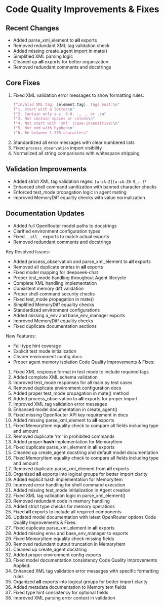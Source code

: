 # Code Quality Improvements & Fixes

## Recent Changes
- Added parse_xml_element to __all__ exports
- Removed redundant XML tag validation check
- Added missing create_agent import in mate()
- Simplified XML parsing logic
- Cleaned up __all__ exports for better organization
- Removed redundant comments and docstrings

## Core Fixes
1. Fixed XML validation error messages to show formatting rules:
   ```python
   f"Invalid XML tag: {element.tag}. Tags must:\n"
   f"1. Start with a letter\n"
   f"2. Contain only a-z, 0-9, -, _, or .\n" 
   f"3. Not contain spaces or colons\n"
   f"4. Not start with 'xml' (case-insensitive)\n"
   f"5. Not end with hyphen\n"
   f"6. Be between 1-255 characters"
   ```
3. Standardized all error messages with clear numbered lists
4. Fixed `process_observation` import visibility
5. Normalized all string comparisons with whitespace stripping

## Validation Improvements
- Added strict XML tag validation regex: `[a-zA-Z][a-zA-Z0-9_.-]*`
- Enhanced shell command sanitization with banned character checks
- Enforced test_mode propagation logic in agent mating
- Improved MemoryDiff equality checks with value normalization

## Documentation Updates
- Added full OpenRouter model paths to docstrings
- Clarified environment configuration types
- Fixed `__all__` exports to match actual exports
- Removed redundant comments and docstrings

Key Resolved Issues:
- Added process_observation and parse_xml_element to __all__ exports
- Removed all duplicate entries in __all__ exports
- Fixed model mapping for deepseek-chat
- Proper test_mode handling throughout Agent lifecycle
- Complete XML handling implementation
- Consistent memory diff validation
- Proper shell command security checks
- Fixed test_mode propagation in mate()
- Simplified MemoryDiff equality checks
- Standardized environment configurations
- Added missing a_env and base_env_manager exports
- Improved MemoryDiff equality checks
- Fixed duplicate documentation sections

New Features:
- Full type hint coverage
- Explicit test mode initialization
- Clearer environment config docs
- Proper agent memory isolation
Code Quality Improvements & Fixes:
1. Fixed XML response format in test mode to include required tags
2. Added complete XML schema validation
3. Improved test_mode responses for all main.py test cases
4. Removed duplicate environment configuration docs
5. Added proper test_mode propagation in mate() method 
6. Added process_observation to __all__ exports for proper import
7. Improved XML tag validation error messages
8. Enhanced model documentation in create_agent()
9. Fixed missing OpenRouter API key requirement in docs
10. Added missing parse_xml_element to __all__ exports
12. Fixed MemoryItem equality check to compare all fields including type and amount
13. Removed duplicate 'rm' in prohibited commands
14. Added proper __hash__ implementation for MemoryItem
15. Fixed duplicate parse_xml_element in __all__ exports
16. Cleaned up create_agent docstring and default model documentation
12. Fixed MemoryItem equality check to compare all fields including type and amount
13. Removed duplicate parse_xml_element from __all__ exports
14. Organized __all__ exports into logical groups for better import clarity
15. Added explicit hash implementation for MemoryItem
4. Improved error handling for shell command execution
5. Added missing test_mode initialization in Agent creation
6. Fixed XML tag validation logic in parse_xml_element()
7. Removed redundant code in memory handling
8. Added strict type checks for memory operations
9. Fixed __all__ exports to include all required components
10. Updated model documentation with latest OpenRouter options
Code Quality Improvements & Fixes:
1. Fixed duplicate parse_xml_element in __all__ exports
2. Added missing envs and base_env_manager to exports
3. Fixed MemoryItem equality check missing fields
4. Removed redundant output truncation in MemoryItem
5. Cleaned up create_agent docstring
6. Added proper environment config exports
7. Fixed model documentation consistency
Code Quality Improvements Applied:
1. Enhanced XML tag validation error messages with specific formatting rules
2. Organized __all__ exports into logical groups for better import clarity
3. Added metadata documentation to MemoryItem fields
4. Fixed type hint consistency for optional fields
5. Improved XML parsing error context in validation
